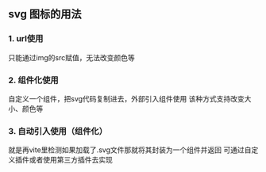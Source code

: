 ## svg 图标的用法

### 1. url使用

只能通过img的src赋值，无法改变颜色等

### 2. 组件化使用

自定义一个组件，把svg代码复制进去，外部引入组件使用
该种方式支持改变大小、颜色等

### 3. 自动引入使用（组件化）

就是再vite里检测如果加载了.svg文件那就将其封装为一个组件并返回
可通过自定义插件或者使用第三方插件去实现
